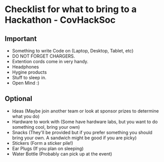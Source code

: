 # Checklist for what to bring to a Hackathon - CovHackSoc

## Important
* Something to write Code on (Laptop, Desktop, Tablet, etc)
* DO NOT FORGET CHARGERS.
* Extention cords come in very handy.
* Headphones
* Hygine products
* Stuff to sleep in.
* Open Mind :)

## Optional
* Ideas (Maybe join another team or look at sponsor prizes to determine what you do)
* Hardware to work with (Some have hardware labs, but you want to do something cool, bring your own)
* Snacks (They'll be provided but if you prefer something you should bring your own. A sandwich might be good if you are picky)
* Stickers (Form a sticker pile!)
* Ear Plugs (If you plan on sleeping)
* Water Bottle (Probably can pick up at the event)